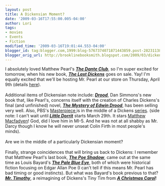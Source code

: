 ```yaml
---
layout: post
title: A Dickensian Moment?
date: '2009-03-16T17:55:00.005-04:00'
author: Lori
tags:
- movies
- Events
- Fiction
modified_time: '2009-03-16T19:01:44.553-04:00'
blogger_id: tag:blogger.com,1999:blog-5767374071871443859.post-2823113860555973762
blogger_orig_url: http://brooklinebooksmith.blogspot.com/2009/03/dickensian-moment.html
---
```


I absolutely loved Matthew Pearl's <strong><em><a href="http://brookline.booksense.com/NASApp/store/Product?s=showproduct&amp;isbn=9780812971040">The Dante Club</a></em></strong>, so I'm super excited for tomorrow, when his new book, <strong><em><a href="http://brookline.booksense.com/NASApp/store/Product?s=showproduct&amp;isbn=9781400066568">The Last Dickens</a></em></strong> goes on sale. Yay! I'm equally excited that we'll be hosting Mr. Pearl at our store on Thursday, April 9th (details <a href="http://www.brooklinebooksmith.com/Events/MainEvent.html">here</a>).<br /><br />Additional items of Dickensian note include: <strong><em><a href="http://brookline.booksense.com/NASApp/store/Product?s=showproduct&amp;isbn=9780316007023">Drood</a></em></strong>, Dan Simmons's new book that, like Pearl's, concerns itself with the creation of Charles Dickens's final (and unfinished) novel, <strong><em><a href="http://brookline.booksense.com/NASApp/store/Product?s=showproduct&amp;isbn=9780140439267">The Mystery of Edwin Drood</a></em></strong>, has been selling very well. Also, PBS's <a href="http://www.pbs.org/wgbh/masterpiece/index.html">Masterpiece </a>is in the middle of a Dickens <a href="http://www.pbs.org/wgbh/masterpiece/dickens/index.html">series</a>. (side note: I can't wait until <strong><em><a href="http://brookline.booksense.com/NASApp/store/Product?s=showproduct&amp;isbn=9780143115878">Little Dorrit</a></em></strong> starts March 29th. It stars <a href="http://www.matthew-macfadyen.co.uk/">Matthew Macfadyen</a>! God, did I love him in MI-5. And he was not at all shabby as Mr. Darcy though I know he will never unseat Colin Firth in most people's minds).<br /><br />Are we in the middle of a particularly Dickensian moment?<br /><br />Finally, strange coincidences that will bring us back to Dickens: I remember that Matthew Pearl's last book, <strong><em><a href="http://brookline.booksense.com/NASApp/store/Product?s=showproduct&amp;isbn=9780812970128">The Poe Shadow</a></em></strong>, came out at the same time as Louis Bayard's <strong><em><a href="http://brookline.booksense.com/NASApp/store/Product?s=showproduct&amp;isbn=9780060733988">The Pale Blue Eye</a></em></strong>, both of which were historical fiction focusing on Edgar Allan Poe (I can't tell if this means Mr. Pearl has bad timing or good instincts). But what was Bayard's book previous to that? <strong><em><a href="http://brookline.booksense.com/NASApp/store/Product?s=showproduct&amp;isbn=9780060534226">Mr. Timothy</a></em></strong>, a reimagining of Dickens's Tiny Tim from <strong><em><a href="http://brookline.booksense.com/NASApp/store/Product?s=showproduct&amp;isbn=9780553212440">A Christmas Carol</a></em></strong>!